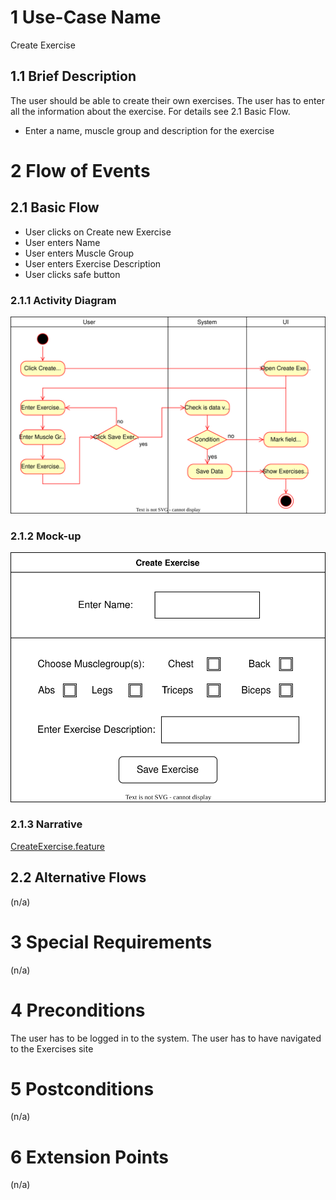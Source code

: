 # 1 Use-Case Name

Create Exercise

## 1.1 Brief Description

The user should be able to create their own exercises.
The user has to enter all the information about the exercise. For details see 2.1 Basic Flow.

- Enter a name, muscle group and description for the exercise

# 2 Flow of Events

## 2.1 Basic Flow

- User clicks on Create new Exercise
- User enters Name
- User enters Muscle Group
- User enters Exercise Description
- User clicks safe button

### 2.1.1 Activity Diagram

![Create Exercise](../ActivityDiagrams/Create_Exercise.drawio.svg)

### 2.1.2 Mock-up

![Create Exercise](../MockUps/MockUpCreateExercise.drawio.svg)

### 2.1.3 Narrative

[CreateExercise.feature](https://github.com/tthomasb/FitnessWebApp/blob/main/Rule-the-Gym/e2e/src/specs/CreateExercise.feature)
<!--
```gherkin
Feature: new exercise

  As a signed in user
  i want to create a new exercise

  Background:
    Given I am signed in with username "USER" and password "PASSWORD"
    And I am on the "Exercises" page 

  Scenario: enter valid data and save the exercise
    When I press the "Create new exercise" button
    And I enter "Crunches" in the field "Name"
    And I enter "Abs" in the field "Muscle group"
    And I enter "Lay on the ground, put your hands behind your head and try to get your elbows to your abdomen while rolling yourself in" in the field "Description"
    And I press the "Save" button
    Then I am on the "Exercises" page
    And I receive a "Created exercise succesfully" message

  Scenario: enter invalid data and save the exercise
    When I press the "Create new exercise" button
    And I enter "Crunches" in the field "Name"
    And I enter "" in the field "Muscle group"
    And I enter "Lay on the ground, put your hands behind your head and try to get your elbows to your abdomen while rolling yourself in" in the field "Description"
    And I press the "Save" button
    Then I am on the "Create Exercise" View
    And the false field is highlighted in red
```
-->
## 2.2 Alternative Flows

(n/a)

# 3 Special Requirements

(n/a)

# 4 Preconditions

The user has to be logged in to the system.
The user has to have navigated to the Exercises site

# 5 Postconditions

(n/a)

# 6 Extension Points

(n/a)
